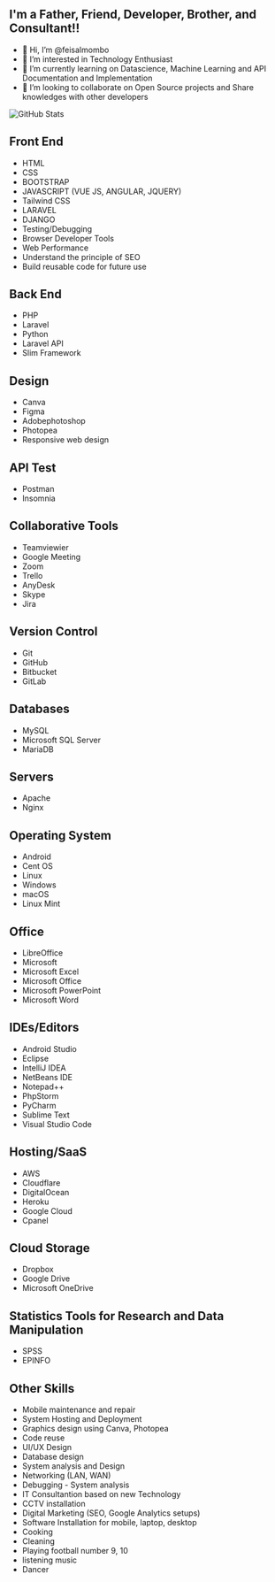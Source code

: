 ## **I'm a Father, Friend, Developer, Brother, and Consultant!!**
- 👋 Hi, I’m @feisalmombo
- 👀 I’m interested in Technology Enthusiast
- 🌱 I’m currently learning on Datascience, Machine Learning and API Documentation and Implementation
- 💞️ I’m looking to collaborate on Open Source projects and Share knowledges with other developers

<!---
feisalmombo/feisalmombo is a ✨ special ✨ repository because its `README.md` (this file) appears on your GitHub profile.
You can click the Preview link to take a look at your changes.
--->

![GitHub Stats](https://github-readme-stats.vercel.app/api?username=feisalmombo&show_icons=true&theme=radical)
## **Front End**
- HTML
- CSS
- BOOTSTRAP
- JAVASCRIPT (VUE JS, ANGULAR, JQUERY)
- Tailwind CSS
- LARAVEL
- DJANGO
- Testing/Debugging
- Browser Developer Tools
- Web Performance
- Understand the principle of SEO
- Build reusable code for future use

## **Back End**
- PHP
- Laravel
- Python
- Laravel API
- Slim Framework
 
 ## **Design**
 - Canva
 - Figma
 - Adobephotoshop
 - Photopea
 - Responsive web design

## **API Test**
- Postman
- Insomnia

## **Collaborative Tools**
- Teamviewier
- Google Meeting
- Zoom
- Trello
- AnyDesk
- Skype
- Jira
 
## **Version Control**
- Git
- GitHub
- Bitbucket
- GitLab

## **Databases**
- MySQL
- Microsoft SQL Server	
- MariaDB

## **Servers**
- Apache
- Nginx

## **Operating System**
- Android
- Cent OS	
- Linux
- Windows
- macOS
- Linux Mint	

## **Office**
- LibreOffice	
- Microsoft
- Microsoft Excel	
- Microsoft Office	
- Microsoft PowerPoint	
- Microsoft Word	

## **IDEs/Editors**
- Android Studio	
- Eclipse
- IntelliJ IDEA	
- NetBeans IDE	
- Notepad++	
- PhpStorm
- PyCharm
- Sublime Text	
- Visual Studio Code	

## **Hosting/SaaS**
- AWS
- Cloudflare
- DigitalOcean
- Heroku
- Google Cloud	
- Cpanel

## **Cloud Storage**
- Dropbox	
- Google Drive	
- Microsoft OneDrive	

## **Statistics Tools for Research and Data Manipulation**
- SPSS
- EPINFO

## **Other Skills**
- Mobile maintenance and repair
- System Hosting and Deployment
- Graphics design using Canva, Photopea
- Code reuse
- UI/UX Design
- Database design
- System analysis and Design
- Networking (LAN, WAN)
- Debugging - System analysis
- IT Consultantion based on new Technology
- CCTV installation
- Digital Marketing (SEO, Google Analytics setups)
- Software Installation for mobile, laptop, desktop
- Cooking
- Cleaning
- Playing football number 9, 10
- listening music
- Dancer
